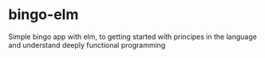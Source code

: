 # bingo-elm
Simple bingo app with elm, to getting started with principes in the language and understand deeply functional programming
